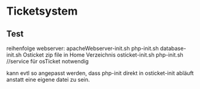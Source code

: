 ﻿# Ticketsystem

## Test 


reihenfolge webserver:
apacheWebserver-init.sh
php-init.sh
database-init.sh
Osticket zip file in Home Verzeichnis
osticket-init.sh
php-init.sh  //service für osTicket notwendig

kann evtl so angepasst werden, dass php-init direkt in osticket-init abläuft anstatt eine eigene datei zu sein.
